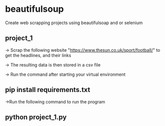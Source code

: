 # beautifulsoup

 Create web scrapping projects using beautifulsoap and or selenium

 ## project_1

 -> Scrap the following website "https://www.thesun.co.uk/sport/football/" to get the headlines, and their links

 -> The resulting data is then stored in a csv file

 -> Run the command after starting your virtual environment

   ## pip install requirements.txt

 ->Run the following command to run the program

   ## python project_1.py
